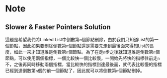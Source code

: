 # Note

## Slower & Faster Pointers Solution

這題是希望我們將Linked List中倒數第`n`個節點刪除，由於我們只知道List的第一個節點，因此如果要刪除倒數第`n`個節點還是需要先走到最後面來得知List的長度，如此一來才知道誰是倒數第`n`個節點。為了在走`n`步之後就知道誰是倒數第`n`個節點，可以使用兩個指標，一個比較快一個比較慢，一開始先將快的指標往前走`n`不，之後再同時移動兩個指標，當比較快的指標到達最後面，就代表比較慢的指標已經到達倒數第`n`個的前一個節點了，因此就可以將倒數第`n`個節點刪掉。
